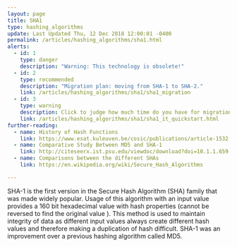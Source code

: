```yaml
---
layout: page
title: SHA1
type: hashing_algorithms
update: Last Updated Thu, 12 Dec 2018 12:00:01 -0400
permalink: /articles/hashing_algorithms/sha1.html
alerts:
  - id: 1
    type: danger
    description: "Warning: This technology is obsolete!"
  - id: 2
    type: recommended
    description: "Migration plan: moving from SHA-1 to SHA-2."
    link: /articles/hashing_algorithms/sha1/sha1_migration
  - id: 3
    type: warning
    description: Click to judge how much time do you have for migration.
    link: /articles/hashing_algorithms/sha1/sha1_it_quickstart.html
further-reading:
  - name: History of Hash Functions
    link: https://www.esat.kuleuven.be/cosic/publications/article-1532.pdf
  - name: Comparative Study Between MD5 and SHA-1
    link: http://citeseerx.ist.psu.edu/viewdoc/download?doi=10.1.1.659.1400&rep=rep1&type=pdf
  - name: Comparisons between the different SHAs
    link: https://en.wikipedia.org/wiki/Secure_Hash_Algorithms

---
```

SHA-1 is the first version in the Secure Hash Algorithm (SHA) family that was made widely popular. Usage of this algorithm with an input value provides a 160 bit hexadecimal value with hash properties (cannot be reversed to find the original value ). This method is used to maintain integrity of data as different input values always create different hash values and therefore making a duplication of hash difficult. SHA-1 was an improvement over a previous hashing algorithm called MD5.
